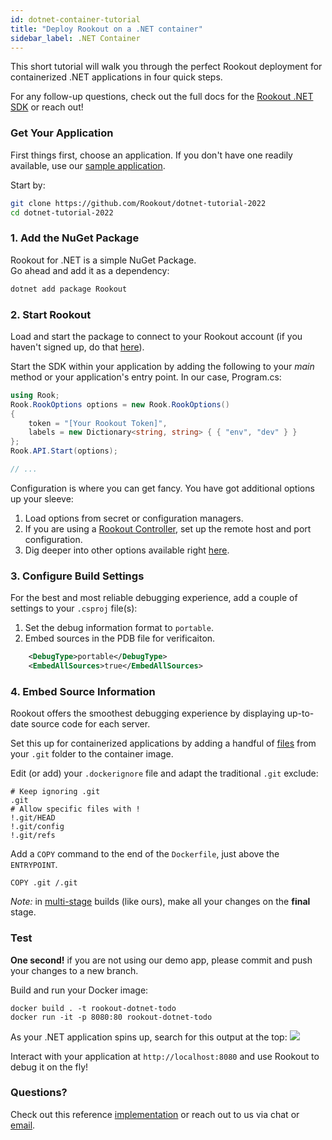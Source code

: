 ```yaml
---
id: dotnet-container-tutorial
title: "Deploy Rookout on a .NET container"
sidebar_label: .NET Container
---
```


This short tutorial will walk you through the perfect Rookout deployment for containerized .NET applications in four quick steps.

For any follow-up questions, check out the full docs for the [Rookout .NET SDK](dotnet-setup.md) or reach out!

### Get Your Application

First things first, choose an application.
If you don't have one readily available, use our [sample application](https://github.com/Rookout/dotnet-tutorial-2022).  

Start by:
```bash
git clone https://github.com/Rookout/dotnet-tutorial-2022
cd dotnet-tutorial-2022
```

### 1. Add the NuGet Package

Rookout for .NET is a simple NuGet Package.  
Go ahead and add it as a dependency:
```bash
dotnet add package Rookout
```

### 2. Start Rookout

Load and start the package to connect to your Rookout account (if you haven't signed up, do that [here](https://app.rookout.com/#mode=signUp)).

Start the SDK within your application by adding the following to your *main* method or your application's entry point. In our case, Program.cs:
```cs
using Rook;
Rook.RookOptions options = new Rook.RookOptions()
{
    token = "[Your Rookout Token]",
    labels = new Dictionary<string, string> { { "env", "dev" } }
};
Rook.API.Start(options);

// ...
```
<div class="rookout-org-info"></div>

Configuration is where you can get fancy. You have got additional options up your sleeve:
1. Load options from secret or configuration managers.
2. If you are using a [Rookout Controller](etl-controller-intro.md), set up the remote host and port configuration.
3. Dig deeper into other options available right [here](dotnet-setup.md#sdk-api).

### 3. Configure Build Settings

For the best and most reliable debugging experience, add a couple of settings to your `.csproj` file(s):
1. Set the debug information format to `portable`.
2. Embed sources in the PDB file for verificaiton.
```xml
    <DebugType>portable</DebugType>
    <EmbedAllSources>true</EmbedAllSources>
```

### 4. Embed Source Information
Rookout offers the smoothest debugging experience by displaying up-to-date source code for each server.

Set this up for containerized applications by adding a handful of [files](https://www.rookout.com/blog/embedding-source-code-version-information-in-docker-images/) from your `.git` folder to the container image.

Edit (or add) your `.dockerignore` file and adapt the traditional `.git` exclude:
```ignore
# Keep ignoring .git
.git
# Allow specific files with !
!.git/HEAD
!.git/config
!.git/refs
```

Add a `COPY` command to the end of the `Dockerfile`, just above the `ENTRYPOINT`.
```docker
COPY .git /.git
```

*Note:* in [multi-stage](https://docs.docker.com/develop/develop-images/multistage-build/) builds (like ours), make all your changes on the **final** stage.

### Test

**One second!** if you are not using our demo app, please commit and push your changes to a new branch.

Build and run your Docker image:
```
docker build . -t rookout-dotnet-todo
docker run -it -p 8080:80 rookout-dotnet-todo
```

As your .NET application spins up, search for this output at the top:
<img src="/img/screenshots/dotnet_success.png" />

Interact with your application at `http://localhost:8080` and use Rookout to debug it on the fly!

### Questions?

Check out this reference [implementation](https://github.com/Rookout/dotnet-tutorial-2022/compare/configure-rookout) or reach out to us via chat or [email](mailto:support@rookout.com).
